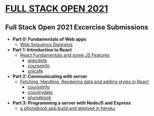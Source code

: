 # [FULL STACK OPEN 2021](https://fullstackopen.com/en/)

## Full Stack Open 2021 Excercise Submissions

- **Part 0: Fundamentals of Web apps**
  - [Web Sequence Diagrams](https://github.com/coder71-bd/fullstackopen_2021/tree/main/part0)
- **Part 1: Introduction to React**
  - [React Fundamentals and some JS Features](https://github.com/coder71-bd/fullstackopen_2021/tree/main/part1)
    - [anecdote](https://github.com/coder71-bd/fullstackopen_2021/tree/main/part1/anecdote)
    - [courseinfo](https://github.com/coder71-bd/fullstackopen_2021/tree/main/part1/courseinfo)
    - [unicafe](https://github.com/coder71-bd/fullstackopen_2021/tree/main/part1/unicafe)
- **Part 2: Communicating with server**
  - [Fetching, Handling, Rendering data and adding styles in React](https://github.com/coder71-bd/fullstackopen_2021/tree/main/part2)
    - [courseinfo](https://github.com/coder71-bd/fullstackopen_2021/tree/main/part2/courseinfo)
    - [countrydata](https://github.com/coder71-bd/fullstackopen_2021/tree/main/part2/countrydata)
    - [phonebook](https://github.com/coder71-bd/fullstackopen_2021/tree/main/part2/phonebook)
- **Part 3: Programming a server with NodeJS and Express**
  - [a phonebook app build and deplyed in heroku](https://github.com/coder71-bd/fullstackopen_2021/tree/main/part2)
